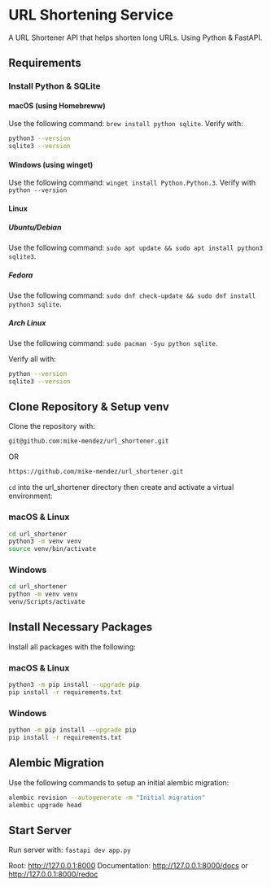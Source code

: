 # URL Shortening Service

A URL Shortener API that helps shorten long URLs. Using Python & FastAPI.

## Requirements

### Install Python & SQLite

#### macOS (using Homebreww)

Use the following command: ```brew install python sqlite```.
Verify with:

```bash
python3 --version
sqlite3 --version
```

#### Windows (using winget)

Use the following command: ```winget install Python.Python.3```. Verify with ```python --version```

#### Linux

##### Ubuntu/Debian

Use the following command: ```sudo apt update && sudo apt install python3 sqlite3```.

##### Fedora

Use the following command: ```sudo dnf check-update && sudo dnf install python3 sqlite```.

##### Arch Linux

Use the following command: ```sudo pacman -Syu python sqlite```.

Verify all with:

```bash
python --version
sqlite3 --version
```

## Clone Repository & Setup venv

Clone the repository with:

```bash
git@github.com:mike-mendez/url_shortener.git
```

OR

```bash
https://github.com/mike-mendez/url_shortener.git
```

```cd``` into the url_shortener directory then create and activate a virtual environment:

### macOS & Linux

```bash
cd url_shortener
python3 -m venv venv
source venv/bin/activate
```

### Windows

```bash
cd url_shortener
python -m venv venv
venv/Scripts/activate
```

## Install Necessary Packages

Install all packages with the following:

### macOS & Linux

```bash
python3 -m pip install --upgrade pip
pip install -r requirements.txt
```

### Windows

```bash
python -m pip install --upgrade pip
pip install -r requirements.txt
```

## Alembic Migration

Use the following commands to setup an initial alembic migration:

```bash
alembic revision --autogenerate -m "Initial migration"
alembic upgrade head
```

## Start Server

Run server with: ```fastapi dev app.py```

Root: <http://127.0.0.1:8000>
Documentation: <http://127.0.0.1:8000/docs> or <http://127.0.0.1:8000/redoc>
